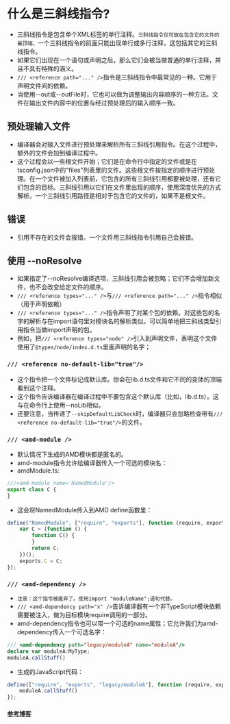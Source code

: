 # 什么是三斜线指令?
- 三斜线指令是包含单个XML标签的单行注释。`三斜线指令仅可放在包含它的文件的最顶端。`一个三斜线指令的前面只能出现单行或多行注释，这包括其它的三斜线指令。
- 如果它们出现在一个语句或声明之后，那么它们会被当做普通的单行注释，并且不具有特殊的涵义。
- `/// <reference path="..." />`指令是三斜线指令中最常见的一种。它用于声明文件间的依赖。                                           
- 当使用--out或--outFile时，它也可以做为调整输出内容顺序的一种方法。文件在输出文件内容中的位置与经过预处理后的输入顺序一致。

## 预处理输入文件
- 编译器会对输入文件进行预处理来解析所有三斜线引用指令。在这个过程中，额外的文件会加到编译过程中。
- 这个过程会以一些根文件开始；它们是在命令行中指定的文件或是在tsconfig.json中的"files"列表里的文件。这些根文件按指定的顺序进行预处理。在一个文件被加入列表前，它包含的所有三斜线引用都要被处理，还有它们包含的目标。三斜线引用以它们在文件里出现的顺序，使用深度优先的方式解析。一个三斜线引用路径是相对于包含它的文件的，如果不是根文件。

## 错误
- 引用不存在的文件会报错。一个文件用三斜线指令引用自己会报错。

## 使用 --noResolve
- 如果指定了--noResolve编译选项，三斜线引用会被忽略；它们不会增加新文件，也不会改变给定文件的顺序。
- `/// <reference types="..." />`与`/// <reference path="..." />`指令相似（用于声明依赖）
- `/// <reference types="..." />`指令声明了对某个包的依赖。对这些包的名字的解析与在import语句里对模块名的解析类似。可以简单地把三斜线类型引用指令当做import声明的包。
- 例如，把`/// <reference types="node" />`引入到声明文件，表明这个文件使用了`@types/node/index.d.ts`里面声明的名字；

### `/// <reference no-default-lib="true"/> `
- 这个指令把一个文件标记成默认库。你会在lib.d.ts文件和它不同的变体的顶端看到这个注释。
- 这个指令告诉编译器在编译过程中不要包含这个默认库（比如，lib.d.ts）。这与在命令行上使用--noLib相似。
- 还要注意，当传递了`--skipDefaultLibCheck`时，编译器只会忽略检查带有`/// <reference no-default-lib="true"/>`的文件。

### `/// <amd-module />`
- 默认情况下生成的AMD模块都是匿名的。
- amd-module指令允许给编译器传入一个可选的模块名：
- amdModule.ts:
```typescript
///<amd-module name='NamedModule'/>
export class C {
}
```
- 这会将NamedModule传入到AMD define函数里：
```js
define("NamedModule", ["require", "exports"], function (require, exports) {
    var C = (function () {
        function C() {
        }
        return C;
    })();
    exports.C = C;
});
```

### `/// <amd-dependency />`
- `注意：这个指令被废弃了。使用import "moduleName";语句代替。`
- `/// <amd-dependency path="x" />`告诉编译器有一个非TypeScript模块依赖需要被注入，做为目标模块require调用的一部分。
- amd-dependency指令也可以带一个可选的name属性；它允许我们为amd-dependency传入一个可选名字：
```typescript
/// <amd-dependency path="legacy/moduleA" name="moduleA"/>
declare var moduleA:MyType;
moduleA.callStuff()
```
- 生成的JavaScript代码：
```js
define(["require", "exports", "legacy/moduleA"], function (require, exports, moduleA) {
    moduleA.callStuff()
});
```

#### [参考博客](http://www.wenjiangs.com/doc/nzkxr3t4)

